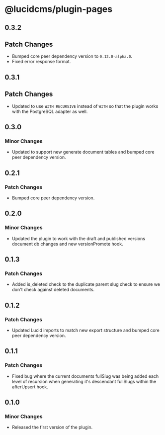 # @lucidcms/plugin-pages

## 0.3.2

## Patch Changes

- Bumped core peer dependency version to `0.12.0-alpha.0`.
- Fixed error response format.

## 0.3.1

## Patch Changes

- Updated to use `WITH RECURSIVE` instead of `WITH` so that the plugin works with the PostgreSQL adapter as well.

## 0.3.0

### Minor Changes

- Updated to support new generate document tables and bumped core peer dependency version.

## 0.2.1

### Patch Changes

- Bumped core peer dependency version.

## 0.2.0

### Minor Changes

- Updated the plugin to work with the draft and published versions document db changes and new versionPromote hook.

## 0.1.3

### Patch Changes

- Added is_deleted check to the duplicate parent slug check to ensure we don't check against deleted documents.

## 0.1.2

### Patch Changes

- Updated Lucid imports to match new export structure and bumped core peer dependency version.

## 0.1.1

### Patch Changes

- Fixed bug where the current documents fullSlug was being added each level of recursion when generating it's descendant fullSlugs within the afterUpsert hook.

## 0.1.0

### Minor Changes

- Released the first version of the plugin.
